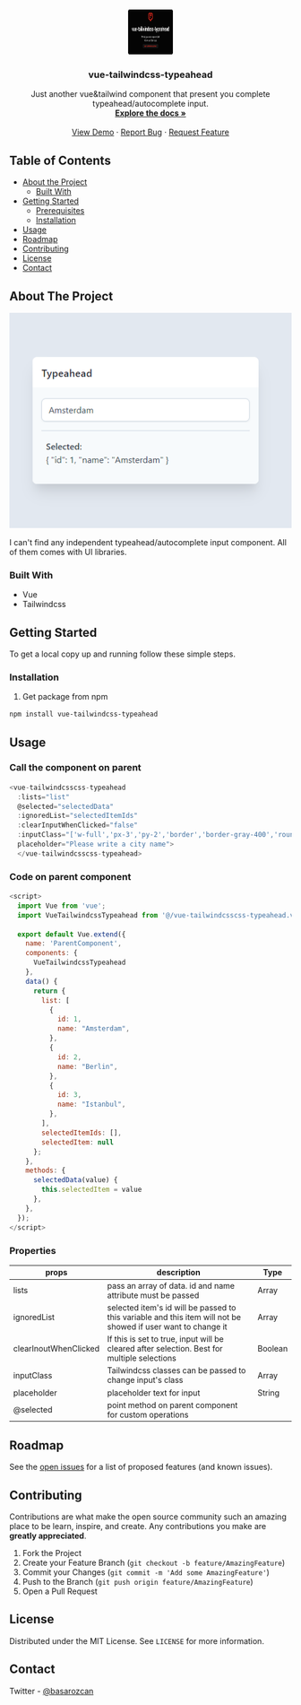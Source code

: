 
<!-- PROJECT LOGO -->
<br />
<p align="center">
  <a href="https://github.com/basarozcan/vue-tailwindcss-typeahead">
    <img src="images/logo.png" alt="Logo" width="80" height="80">
  </a>

  <h3 align="center">vue-tailwindcss-typeahead</h3>

  <p align="center">
    Just another vue&tailwind component that present you complete typeahead/autocomplete input.
    <br />
    <a href="https://github.com/basarozcan/vue-tailwindcss-typeahead"><strong>Explore the docs »</strong></a>
    <br />
    <br />
    <a href="https://github.com/basarozcan/vue-tailwindcss-typeahead">View Demo</a>
    ·
    <a href="https://github.com/basarozcan/vue-tailwindcss-typeahead/issues">Report Bug</a>
    ·
    <a href="https://github.com/basarozcan/vue-tailwindcss-typeahead/issues">Request Feature</a>
  </p>
</p>



<!-- TABLE OF CONTENTS -->
## Table of Contents

* [About the Project](#about-the-project)
  * [Built With](#built-with)
* [Getting Started](#getting-started)
  * [Prerequisites](#prerequisites)
  * [Installation](#installation)
* [Usage](#usage)
* [Roadmap](#roadmap)
* [Contributing](#contributing)
* [License](#license)
* [Contact](#contact)



<!-- ABOUT THE PROJECT -->
## About The Project
<p align="center">
  <img src="images/component.png" alt="component" >
</p>
I can't find any independent typeahead/autocomplete input component. All of them comes with UI libraries. 


### Built With

* Vue
* Tailwindcss

<!-- GETTING STARTED -->
## Getting Started

To get a local copy up and running follow these simple steps.

### Installation

1. Get package from npm
```sh
npm install vue-tailwindcss-typeahead
```



<!-- USAGE EXAMPLES -->
## Usage


### Call the component on parent
```javascript
<vue-tailwindcsscss-typeahead 
  :lists="list"
  @selected="selectedData"
  :ignoredList="selectedItemIds"
  :clearInputWhenClicked="false"
  :inputClass="['w-full','px-3','py-2','border','border-gray-400','rounded-lg','outline-none','focus:shadow-outline']"
  placeholder="Please write a city name">
  </vue-tailwindcsscss-typeahead>
```

### Code on parent component
```javascript
<script>
  import Vue from 'vue';
  import VueTailwindcssTypeahead from '@/vue-tailwindcsscss-typeahead.vue';

  export default Vue.extend({
    name: 'ParentComponent',
    components: {
      VueTailwindcssTypeahead
    },
    data() {
      return {
        list: [
          {
            id: 1,
            name: "Amsterdam",
          },
          {
            id: 2,
            name: "Berlin",
          },
          {
            id: 3,
            name: "Istanbul",
          },
        ],
        selectedItemIds: [],
        selectedItem: null
      };
    },
    methods: {
      selectedData(value) {
        this.selectedItem = value
      },
    },
  });
</script>
```

### Properties
| props                 | description                                                                                                   | Type    |
|-----------------------|---------------------------------------------------------------------------------------------------------------|---------|
| lists                 | pass an array of data. id and name attribute must be passed                                                   | Array   |
| ignoredList           | selected item's id will be passed to this variable and this item will not be showed if user want to change it | Array   |
| clearInoutWhenClicked | If this is set to true, input will be cleared after selection. Best for multiple selections                   | Boolean |
| inputClass            | Tailwindcss classes can be passed to change input's class                                                     | Array   |
| placeholder           | placeholder text for input                                                                                    | String  |
| @selected             | point method on parent component for custom operations                                                        |         |


<!-- ROADMAP -->
## Roadmap

See the [open issues](https://github.com/basarozcan/vue-tailwindcss-typeahead/issues) for a list of proposed features (and known issues).



<!-- CONTRIBUTING -->
## Contributing

Contributions are what make the open source community such an amazing place to be learn, inspire, and create. Any contributions you make are **greatly appreciated**.

1. Fork the Project
2. Create your Feature Branch (`git checkout -b feature/AmazingFeature`)
3. Commit your Changes (`git commit -m 'Add some AmazingFeature'`)
4. Push to the Branch (`git push origin feature/AmazingFeature`)
5. Open a Pull Request



<!-- LICENSE -->
## License

Distributed under the MIT License. See `LICENSE` for more information.



<!-- CONTACT -->
## Contact

Twitter - [@basarozcan](https://twitter.com/basarozcan)

